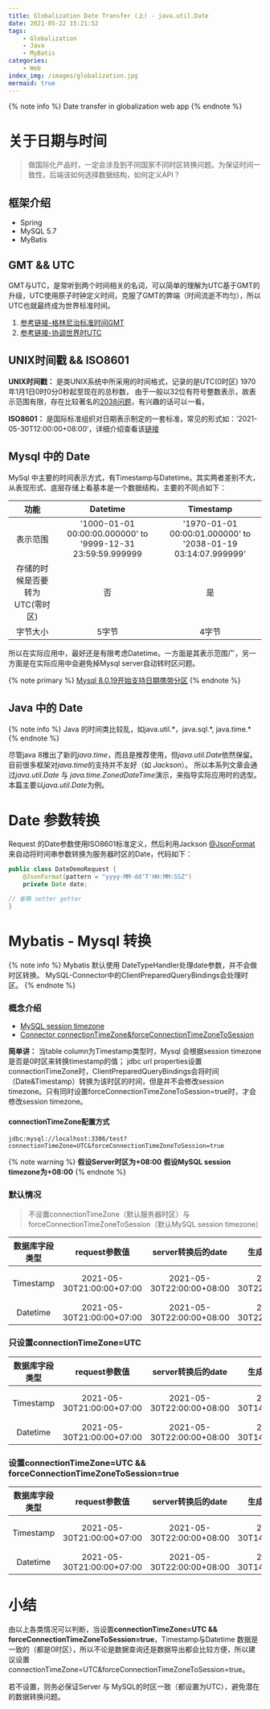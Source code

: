 ```yaml
---
title: Globalization Date Transfer (上) - java.util.Date
date: 2021-05-22 15:21:52
tags:
	- Globalization
	- Java
	- MyBatis
categories:
	- Web
index_img: /images/globalization.jpg
mermaid: true
---
```



{% note info %}
Date transfer in globalization web app
{% endnote %}

<!-- more -->
# 关于日期与时间

> 做国际化产品时，一定会涉及到不同国家不同时区转换问题。为保证时间一致性，后端该如何选择数据结构，如何定义API？


## 框架介绍

- Spring
- MySQL 5.7
- MyBatis

## GMT && UTC

GMT与UTC，是常听到两个时间相关的名词，可以简单的理解为UTC基于GMT的升级，UTC使用原子时钟定义时间，克服了GMT的弊端（时间流逝不均匀），所以UTC也就最终成为世界标准时间。


1. [参考链接-格林尼治标准时间GMT](https://zh.wikipedia.org/wiki/%E6%A0%BC%E6%9E%97%E5%B0%BC%E6%B2%BB%E6%A8%99%E6%BA%96%E6%99%82%E9%96%93)
2. [参考链接-协调世界时UTC](https://zh.wikipedia.org/wiki/%E5%8D%8F%E8%B0%83%E4%B8%96%E7%95%8C%E6%97%B6)

## UNIX时间戳 && 	ISO8601


**UNIX时间戳：** 是类UNIX系统中所采用的时间格式，记录的是UTC(0时区) 1970年1月1日0时0分0秒起至现在的总秒数，
由于一般以32位有符号整数表示，故表示范围有限，存在比较著名的[2038问题](https://stackoverflow.com/questions/2012589/php-mysql-year-2038-bug-what-is-it-how-to-solve-it)，有兴趣的话可以一看。

**ISO8601：** 是国际标准组织对日期表示制定的一套标准，常见的形式如：‘2021-05-30T12:00:00+08:00’，详细介绍查看该[链接](https://www.iso.org/iso-8601-date-and-time-format.html)


## Mysql 中的 Date

MySql 中主要的时间表示方式，有Timestamp与Datetime。其实两者差别不大，从表现形式、底层存储上看基本是一个数据结构，主要的不同点如下：

| 功能 | Datetime | Timestamp |
|:----:|:----:|:----:|
| 表示范围 | '1000-01-01 00:00:00.000000' to '9999-12-31 23:59:59.999999 | '1970-01-01 00:00:01.000000' to '2038-01-19 03:14:07.999999'|
| 存储的时候是否要转为UTC(零时区) | 否 | 是 |
| 字节大小 | 5字节 | 4字节 |


所以在实际应用中，最好还是有限考虑Datetime。一方面是其表示范围广，另一方面是在实际应用中会避免掉Mysql server自动转时区问题。


{% note primary %}
[Mysql 8.0.19开始支持日期携带分区](https://dev.mysql.com/doc/refman/8.0/en/time-zone-support.html)
{% endnote %}


## Java 中的 Date

{% note info %}
Java 的时间类比较乱，如java.util.\*，java.sql.\*, java.time.\*
{% endnote %}


尽管java 8推出了新的*java.time*，而且是推荐使用，但*java.util.Date*依然保留。目前很多框架对*java.time*的支持并不友好（如 *Jackson*）。
所以本系列文章会通过*java.util.Date* 与 *java.time.ZonedDateTime*演示，来指导实际应用时的选型。本篇主要以*java.util.Date*为例。


# Date 参数转换


Request 的Date参数使用ISO8601标准定义，然后利用Jackson [@JsonFormat](https://www.baeldung.com/jackson-jsonformat)来自动将时间串参数转换为服务器时区的Date，代码如下：

``` java
public class DateDemoRequest {
    @JsonFormat(pattern = "yyyy-MM-dd'T'HH:MM:SSZ")
    private Date date;

// 省略 setter getter
}
```


# Mybatis - Mysql 转换

{% note info %}
Mybatis 默认使用 DateTypeHandler处理date参数，并不会做时区转换。
MySQL-Connector中的ClientPreparedQueryBindings会处理时区。
{% endnote %}

### 概念介绍
- [MySQL session timezone](https://dev.mysql.com/doc/refman/8.0/en/time-zone-support.html)
- [Connector connectionTimeZone&forceConnectionTimeZoneToSession](https://dev.mysql.com/doc/connector-j/8.0/en/connector-j-connp-props-datetime-types-processing.html#cj-conn-prop_connectionTimeZone)

**简单讲：**
当table column为Timestamp类型时，Mysql 会根据session timezone是否是0时区来转换timestamp的值；
jdbc url properties设置connectionTimeZone时，ClientPreparedQueryBindings会将时间（Date&Timestamp）转换为该时区的时间，但是并不会修改session timezone。只有同时设置forceConnectionTimeZoneToSession=true时，才会修改session timezone。

#### connectionTimeZone配置方式

``` properties
jdbc:mysql://localhost:3306/test?connectionTimeZone=UTC&forceConnectionTimeZoneToSession=true
```

{% note warning %}
**假设Server时区为+08:00**
**假设MySQL session timezone为+08:00**
{% endnote %}


### 默认情况

> 不设置connectionTimeZone（默认服务器时区）与 forceConnectionTimeZoneToSession（默认MySQL session timezone）


| 数据库字段类型 | request参数值 | server转换后的date | 生成的sql value | 最终存储值 |
|:----:|:----:|:----:|:----:|:----:|
| Timestamp | 2021-05-30T21:00:00+07:00 | 2021-05-30T22:00:00+08:00 | 2021-05-30T22:00:00+08:00 | 2021-05-30T14:00:00+00:00(0时区) |
| Datetime | 2021-05-30T21:00:00+07:00 | 2021-05-30T22:00:00+08:00 | 2021-05-30T22:00:00+08:00 | 2021-05-30T22:00:00+08:00 |

### 只设置connectionTimeZone=UTC


| 数据库字段类型 | request参数值 | server转换后的date | 生成的sql value | 最终存储值 |
|:----:|:----:|:----:|:----:|:----:|
| Timestamp | 2021-05-30T21:00:00+07:00 | 2021-05-30T22:00:00+08:00 | 2021-05-30T14:00:00+00:00 | 2021-05-30T06:00:00+00:00(0时区) |
| Datetime | 2021-05-30T21:00:00+07:00 | 2021-05-30T22:00:00+08:00 | 2021-05-30T14:00:00+00:00 | 2021-05-30T14:00:00+00:00 |


### 设置connectionTimeZone=UTC && forceConnectionTimeZoneToSession=true

| 数据库字段类型 | request参数值 | server转换后的date | 生成的sql value | 最终存储值 |
|:----:|:----:|:----:|:----:|:----:|
| Timestamp | 2021-05-30T21:00:00+07:00 | 2021-05-30T22:00:00+08:00 | 2021-05-30T14:00:00+00:00 | 2021-05-30T14:00:00+00:00(0时区) |
| Datetime | 2021-05-30T21:00:00+07:00 | 2021-05-30T22:00:00+08:00 | 2021-05-30T14:00:00+00:00 | 2021-05-30T14:00:00+00:00 |

# 小结

  由以上各类情况可以判断，当设置**connectionTimeZone=UTC && forceConnectionTimeZoneToSession=true**，Timestamp与Datetime 数据是一致的（都是0时区），所以不论是数据查询还是数据导出都会比较方便，所以建议设置connectionTimeZone=UTC&forceConnectionTimeZoneToSession=true。

  若不设置，则务必保证Server 与 MySQL的时区一致（都设置为UTC），避免潜在的数据转换问题。